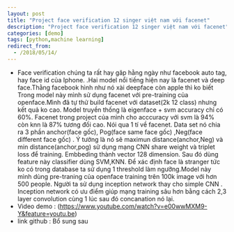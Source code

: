 ```yaml
---
layout: post
title: "Project face verification 12 singer việt nam với facenet"
description: "Project face verification 12 singer việt nam với facenet"
categories: [demo]
tags: [python,machine learning]
redirect_from:
  - /2018/05/14/
---
```

* Face verification chúng ta rất hay găp hằng ngày như facebook auto tag, hay face id của Iphone. .Hai model nổi tiếng hiện nay là 
facenet và deep face.Thằng facebook hình như nó xài deepface còn apple thì ko biết Trong model này mình sử dụng facenet với pre-training 
của openface.Mình đã tự thử build facenet với dataset(2k 12 class) nhưng kết quả ko cao. Model truyền thống là eigenface + svm accuracy chỉ có 60%.
Facenet trong project của mình cho acccuracy với svm là 94% còn knn là 87% tương đối cao.
Nói qua 1 tí về facenet. Data set nó chia ra 3 phần anchor(face gốc), Pog(face same face gốc) ,Neg(face different face gốc) .
Ý tưởng là nó sẽ maximun distance(anchor,Neg) và min distance(anchor,pog) sử dụng mạng CNN share weight và triplet loss để training.
Embbeding thành vector 128 dimension. Sau đó dùng feature này classifier dùng SVM,KNN. Để xác định face là stranger tức ko có trong 
database ta sử dụng 1 threshold làm ngưỡng.Model này mình dùng pre-traning của openface training trên 100k image với hơn 500 people.
Người ta sử dụng inception network thay cho simple CNN . Inception network có ưu điểm giúp mạng training sâu hơn bằng cách 2,3 layer 
convolution cùng 1 lúc sau đó concanation nó lại.
* Video demo : (https://www.youtube.com/watch?v=e00wwMXM9-Y&feature=youtu.be)
* link github : Bổ sung sau
